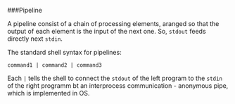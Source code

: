 ###Pipeline

A pipeline consist of a chain of processing elements, aranged so that the output of each element is the input of the next one. So, `stdout` feeds directly next `stdin`.

The standard shell syntax for pipelines:

```
command1 | command2 | command3
```

Each `|` tells the shell to connect the `stdout` of the left program to the `stdin` of the right programm bt an interprocess communication - anonymous pipe, which is implemented in OS.
